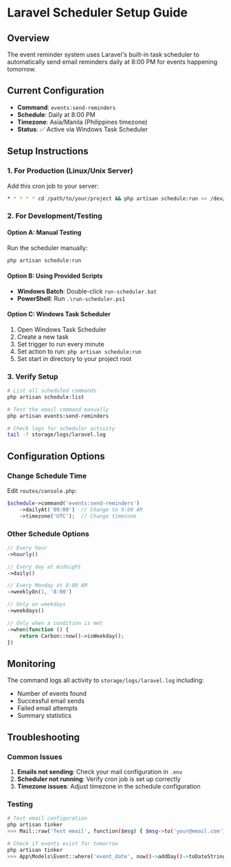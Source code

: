 # Laravel Scheduler Setup Guide

## Overview

The event reminder system uses Laravel's built-in task scheduler to automatically send email reminders daily at 8:00 PM for events happening tomorrow.

## Current Configuration

-   **Command**: `events:send-reminders`
-   **Schedule**: Daily at 8:00 PM
-   **Timezone**: Asia/Manila (Philippines timezone)
-   **Status**: ✅ Active via Windows Task Scheduler

## Setup Instructions

### 1. For Production (Linux/Unix Server)

Add this cron job to your server:

```bash
* * * * * cd /path/to/your/project && php artisan schedule:run >> /dev/null 2>&1
```

### 2. For Development/Testing

#### Option A: Manual Testing

Run the scheduler manually:

```bash
php artisan schedule:run
```

#### Option B: Using Provided Scripts

-   **Windows Batch**: Double-click `run-scheduler.bat`
-   **PowerShell**: Run `.\run-scheduler.ps1`

#### Option C: Windows Task Scheduler

1. Open Windows Task Scheduler
2. Create a new task
3. Set trigger to run every minute
4. Set action to run: `php artisan schedule:run`
5. Set start in directory to your project root

### 3. Verify Setup

```bash
# List all scheduled commands
php artisan schedule:list

# Test the email command manually
php artisan events:send-reminders

# Check logs for scheduler activity
tail -f storage/logs/laravel.log
```

## Configuration Options

### Change Schedule Time

Edit `routes/console.php`:

```php
$schedule->command('events:send-reminders')
    ->dailyAt('09:00')  // Change to 9:00 AM
    ->timezone('UTC');  // Change timezone
```

### Other Schedule Options

```php
// Every hour
->hourly()

// Every day at midnight
->daily()

// Every Monday at 8:00 AM
->weeklyOn(1, '8:00')

// Only on weekdays
->weekdays()

// Only when a condition is met
->when(function () {
    return Carbon::now()->isWeekday();
})
```

## Monitoring

The command logs all activity to `storage/logs/laravel.log` including:

-   Number of events found
-   Successful email sends
-   Failed email attempts
-   Summary statistics

## Troubleshooting

### Common Issues

1. **Emails not sending**: Check your mail configuration in `.env`
2. **Scheduler not running**: Verify cron job is set up correctly
3. **Timezone issues**: Adjust timezone in the schedule configuration

### Testing

```bash
# Test email configuration
php artisan tinker
>>> Mail::raw('Test email', function($msg) { $msg->to('your@email.com'); });

# Check if events exist for tomorrow
php artisan tinker
>>> App\Models\Event::where('event_date', now()->addDay()->toDateString())->count();
```
